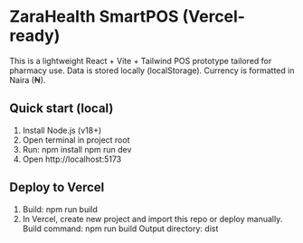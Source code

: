 # ZaraHealth SmartPOS (Vercel-ready)

This is a lightweight React + Vite + Tailwind POS prototype tailored for pharmacy use.
Data is stored locally (localStorage). Currency is formatted in Naira (₦).

## Quick start (local)

1. Install Node.js (v18+)
2. Open terminal in project root
3. Run:
   npm install
   npm run dev
4. Open http://localhost:5173

## Deploy to Vercel

1. Build:
   npm run build
2. In Vercel, create new project and import this repo or deploy manually.
   Build command: npm run build
   Output directory: dist

